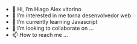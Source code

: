 - 👋 Hi, I’m Hiago Alex vitorino
- 👀 I’m interested in me torna desenvolvedor web
- 🌱 I’m currently learning Javascript
- 💞️ I’m looking to collaborate on ...
- 📫 How to reach me ...

<!---
hiagoalex/hiagoalex is a ✨ special ✨ repository because its `README.md` (this file) appears on your GitHub profile.
You can click the Preview link to take a look at your changes.
--->
